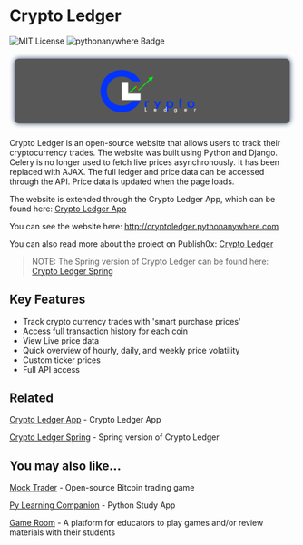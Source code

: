 # Crypto Ledger

![MIT License](https://img.shields.io/badge/license-MIT-brightgreen) ![pythonanywhere Badge](https://img.shields.io/badge/deployment-pythonanywhere-lightblue)

![Crypto Ledger Logo](static/images/CryptoLedger.png)

Crypto Ledger is an open-source website that allows users to track their cryptocurrency trades.  The website was built using Python and Django.  Celery is no longer used to fetch live prices asynchronously.  It has been replaced with AJAX.  The full ledger and price data can be accessed through the API.  Price data is updated when the page loads.

The website is extended through the Crypto Ledger App, which can be found here: [Crypto Ledger App](https://github.com/TMDStudios/crypto_ledger_app_kotlin 'Crypto Ledger App')

You can see the website here: http://cryptoledger.pythonanywhere.com

You can also read more about the project on Publish0x: [Crypto Ledger](https://www.publish0x.com/open-source-projects/crypto-ledger-an-open-source-website-to-track-your-crypto-as-xykxeqd?a=oQeZVWD6ep&tid=GitHub 'Crypto Ledger')

> NOTE: The Spring version of Crypto Ledger can be found here: [Crypto Ledger Spring](https://github.com/TMDStudios/crypto_ledger_spring 'Crypto Ledger Spring')

## Key Features

- Track crypto currency trades with 'smart purchase prices'
- Access full transaction history for each coin
- View Live price data
- Quick overview of hourly, daily, and weekly price volatility
- Custom ticker prices
- Full API access  


## Related

[Crypto Ledger App](https://play.google.com/store/apps/details?id=com.tmdstudios.cryptoledgerkotlin 'Crypto Ledger') - Crypto Ledger App

[Crypto Ledger Spring](https://github.com/TMDStudios/crypto_ledger_spring 'Crypto Ledger Spring') - Spring version of Crypto Ledger


## You may also like...

[Mock Trader](https://github.com/TMDStudios/MockTrader 'Mock Trader') - Open-source Bitcoin trading game

[Py Learning Companion](https://play.google.com/store/apps/details?id=com.tmdstudios.python 'Py Learning Companion') - Python Study App

[Game Room](https://github.com/TMDStudios/GameRoom 'Game Room') - A platform for educators to play games and/or review materials with their students
